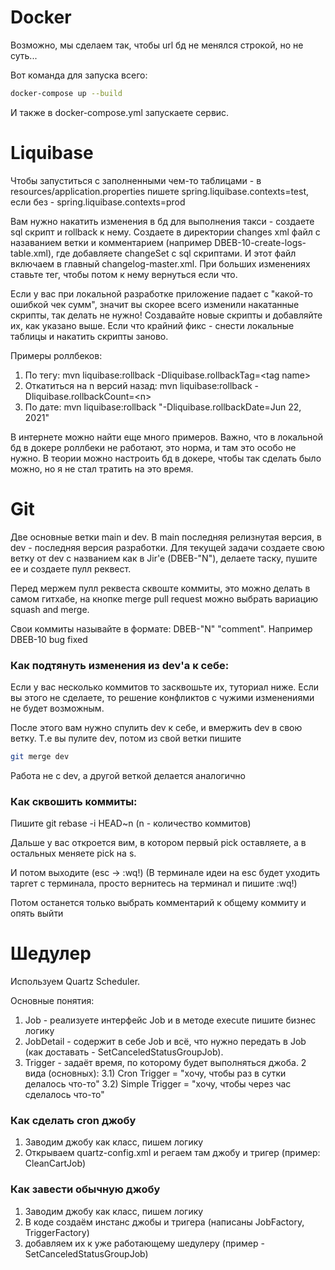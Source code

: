 # Docker
Возможно, мы сделаем так, чтобы url бд не менялся строкой, но не суть... 

Вот команда для запуска всего:
```bash
docker-compose up --build
```
И также в docker-compose.yml запускаете сервис.

# Liquibase
Чтобы запуститься с заполненными чем-то таблицами - в resources/application.properties пишете spring.liquibase.contexts=test, если без - spring.liquibase.contexts=prod

Вам нужно накатить изменения в бд для выполнения такси - создаете sql скрипт и rollback к нему.
Создаете в директории changes xml файл с назаванием ветки и комментарием (например DBEB-10-create-logs-table.xml), где добавляете changeSet с sql скриптами.
И этот файл включаем в главный changelog-master.xml. При больших изменениях ставьте тег, чтобы потом к нему вернуться если что.

Если у вас при локальной разработке приложение падает с "какой-то ошибкой чек сумм", значит вы скорее всего изменили накатанные скрипты, так делать не нужно! Создавайте новые скрипты и добавляйте их, как указано выше. 
Если что крайний фикс - снести локальные таблицы и накатить скрипты заново.

Примеры роллбеков:
1. По тегу: mvn liquibase:rollback -Dliquibase.rollbackTag=\<tag name>
2. Откатиться на n версий назад: mvn liquibase:rollback -Dliquibase.rollbackCount=\<n>
3. По дате: mvn liquibase:rollback "-Dliquibase.rollbackDate=Jun 22, 2021"

В интернете можно найти еще много примеров. Важно, что в локальной бд в докере роллбеки не работают, это норма, и там это особо не нужно. В теории можно настроить бд в докере, чтобы так сделать было можно, но я не стал тратить на это время.

# Git
Две основные ветки main и dev. В main последняя релизнутая версия, в dev - последняя версия разработки.
Для текущей задачи создаете свою ветку от dev с названием как в Jir'е (DBEB-"N"), делаете таску, пушите ее и создаете пулл реквест.

Перед мержем пулл реквеста сквоште коммиты, это можно делать в самом гитхабе, на кнопке merge pull request можно выбрать вариацию squash and merge.

Свои коммиты называйте в формате: DBEB-"N" "comment". Например DBEB-10 bug fixed

### Как подтянуть изменения из dev'a к себе:
Если у вас несколько коммитов то засквошьте их, туториал ниже. Если вы этого не сделаете, то решение конфликтов с чужими изменениями не будет возможным.

После этого вам нужно спулить dev к себе, и вмержить dev в свою ветку. Т.е вы пулите dev,  потом из свой ветки пишите
```bash
git merge dev
```
Работа не с dev, а другой веткой делается аналогично 
### Как сквошить коммиты:
Пишите git rebase -i HEAD~n (n - количество коммитов)

Дальше у вас откроется вим, в котором первый pick оставляете, а в остальных меняете pick на s.

И потом выходите (esc -> :wq!) (В терминале идеи на esc будет уходить таргет с терминала, просто вернитесь на терминал и пишите :wq!)

Потом останется только выбрать комментарий к общему коммиту и опять выйти

### 

#   Шедулер
Используем Quartz Scheduler. 

Основные понятия:

1) Job - реализуете интерфейс Job и в методе execute пишите бизнес логику
2) JobDetail - содержит в себе Job и всё, что нужно передать в Job (как доставать - SetCanceledStatusGroupJob).
3) Trigger - задаёт время, по которому будет выполняться джоба. 2 вида (основных):
    3.1) Cron Trigger = "хочу, чтобы раз в сутки делалось что-то"
    3.2) Simple Trigger = "хочу, чтобы через час сделалось что-то"
   
### Как сделать cron джобу
1) Заводим джобу как класс, пишем логику
2) Открываем quartz-config.xml и регаем там джобу и тригер (пример: CleanCartJob)

### Как завести обычную джобу
1) Заводим джобу как класс, пишем логику
2) В коде создаём инстанс джобы и тригера (написаны JobFactory, TriggerFactory)
3) добавляем их к уже работающему шедулеру (пример - SetCanceledStatusGroupJob)
